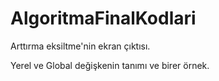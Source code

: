 # AlgoritmaFinalKodlari

Arttırma eksiltme'nin ekran çıktısı.

Yerel ve Global değişkenin tanımı ve birer örnek.
